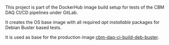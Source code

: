 This project is part of the DockerHub image build setup for tests of
the CBM DAQ CI/CD pipelines under GitLab.

It creates the OS base image with all required _apt installable_ packages
for Debian Buster based tests. 

It is used as base for the production image
[cbm-daq-ci-build-deb-buster](https://github.com/wamu2/cbm-daq-ci-build-deb-buster).
